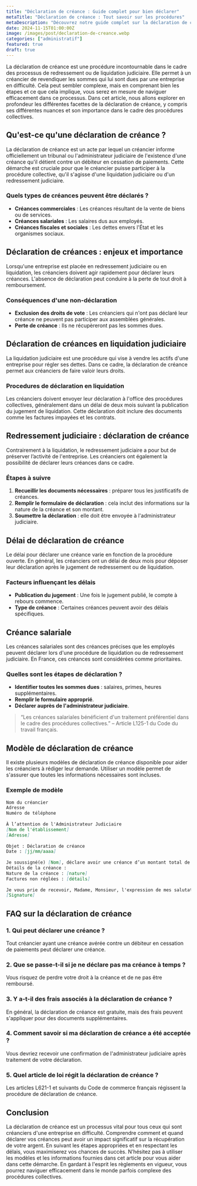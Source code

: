 ```yaml
---
title: "Déclaration de créance : Guide complet pour bien déclarer"
metaTitle: "Déclaration de créance : Tout savoir sur les procédures"
metaDescription: "Découvrez notre guide complet sur la déclaration de créance : procédures, délais, modèles et plus encore."
date: 2024-11-15T01:00:00Z
image: /images/post/declaration-de-creance.webp
categories: ["administratif"]
featured: true
draft: true
---
```


La déclaration de créance est une procédure incontournable dans le cadre des processus de redressement ou de liquidation judiciaire. Elle permet à un créancier de revendiquer les sommes qui lui sont dues par une entreprise en difficulté. Cela peut sembler complexe, mais en comprenant bien les étapes et ce que cela implique, vous serez en mesure de naviguer efficacement dans ce processus. Dans cet article, nous allons explorer en profondeur les différentes facettes de la déclaration de créance, y compris ses différentes nuances et son importance dans le cadre des procédures collectives.

## Qu'est-ce qu'une déclaration de créance ?

La déclaration de créance est un acte par lequel un créancier informe officiellement un tribunal ou l'administrateur judiciaire de l'existence d'une créance qu'il détient contre un débiteur en cessation de paiements. Cette démarche est cruciale pour que le créancier puisse participer à la procédure collective, qu'il s'agisse d'une liquidation judiciaire ou d'un redressement judiciaire.

### Quels types de créances peuvent être déclarés ?

- **Créances commerciales** : Les créances résultant de la vente de biens ou de services.
- **Créances salariales** : Les salaires dus aux employés.
- **Créances fiscales et sociales** : Les dettes envers l'État et les organismes sociaux.

## Déclaration de créances : enjeux et importance

Lorsqu'une entreprise est placée en redressement judiciaire ou en liquidation, les créanciers doivent agir rapidement pour déclarer leurs créances. L'absence de déclaration peut conduire à la perte de tout droit à remboursement.

### Conséquences d'une non-déclaration

- **Exclusion des droits de vote** : Les créanciers qui n'ont pas déclaré leur créance ne peuvent pas participer aux assemblées générales.
- **Perte de créance** : Ils ne récupèreront pas les sommes dues.

## Déclaration de créances en liquidation judiciaire

La liquidation judiciaire est une procédure qui vise à vendre les actifs d'une entreprise pour régler ses dettes. Dans ce cadre, la déclaration de créance permet aux créanciers de faire valoir leurs droits.

### Procedures de déclaration en liquidation

Les créanciers doivent envoyer leur déclaration à l'office des procédures collectives, généralement dans un délai de deux mois suivant la publication du jugement de liquidation. Cette déclaration doit inclure des documents comme les factures impayées et les contrats.

## Redressement judiciaire : déclaration de créance

Contrairement à la liquidation, le redressement judiciaire a pour but de préserver l’activité de l'entreprise. Les créanciers ont également la possibilité de déclarer leurs créances dans ce cadre.

### Étapes à suivre

1. **Recueillir les documents nécessaires** : préparer tous les justificatifs de créances.
2. **Remplir le formulaire de déclaration** : cela inclut des informations sur la nature de la créance et son montant.
3. **Soumettre la déclaration** : elle doit être envoyée à l'administrateur judiciaire.

## Délai de déclaration de créance

Le délai pour déclarer une créance varie en fonction de la procédure ouverte. En général, les créanciers ont un délai de deux mois pour déposer leur déclaration après le jugement de redressement ou de liquidation.

### Facteurs influençant les délais

- **Publication du jugement** : Une fois le jugement publié, le compte à rebours commence.
- **Type de créance** : Certaines créances peuvent avoir des délais spécifiques.

## Créance salariale

Les créances salariales sont des créances précises que les employés peuvent déclarer lors d'une procédure de liquidation ou de redressement judiciaire. En France, ces créances sont considérées comme prioritaires.

### Quelles sont les étapes de déclaration ?

- **Identifier toutes les sommes dues** : salaires, primes, heures supplémentaires.
- **Remplir le formulaire approprié**.
- **Déclarer auprès de l'administrateur judiciaire**.

> “Les créances salariales bénéficient d'un traitement préférentiel dans le cadre des procédures collectives.” – Article L125-1 du Code du travail français.

## Modèle de déclaration de créance

Il existe plusieurs modèles de déclaration de créance disponible pour aider les créanciers à rédiger leur demande. Utiliser un modèle permet de s'assurer que toutes les informations nécessaires sont incluses.

### Exemple de modèle

```markdown
Nom du créancier  
Adresse  
Numéro de téléphone  
  
À l’attention de l'Administrateur Judiciaire  
[Nom de l'établissement]  
[Adresse]  
  
Objet : Déclaration de créance  
Date : [jj/mm/aaaa]  
  
Je soussigné(e) [Nom], déclare avoir une créance d’un montant total de [montant] € envers [Nom du débiteur].  
Détails de la créance :  
Nature de la créance : [nature]  
Factures non réglées : [détails]  
  
Je vous prie de recevoir, Madame, Monsieur, l'expression de mes salutations distinguées.  
[Signature]
```

## FAQ sur la déclaration de créance

### 1. Qui peut déclarer une créance ?
Tout créancier ayant une créance avérée contre un débiteur en cessation de paiements peut déclarer une créance.

### 2. Que se passe-t-il si je ne déclare pas ma créance à temps ?
Vous risquez de perdre votre droit à la créance et de ne pas être remboursé.

### 3. Y a-t-il des frais associés à la déclaration de créance ?
En général, la déclaration de créance est gratuite, mais des frais peuvent s'appliquer pour des documents supplémentaires.

### 4. Comment savoir si ma déclaration de créance a été acceptée ?
Vous devriez recevoir une confirmation de l'administrateur judiciaire après traitement de votre déclaration.

### 5. Quel article de loi régit la déclaration de créance ?
Les articles L621-1 et suivants du Code de commerce français régissent la procédure de déclaration de créance.

## Conclusion

La déclaration de créance est un processus vital pour tous ceux qui sont créanciers d'une entreprise en difficulté. Comprendre comment et quand déclarer vos créances peut avoir un impact significatif sur la récupération de votre argent. En suivant les étapes appropriées et en respectant les délais, vous maximiserez vos chances de succès. N’hésitez pas à utiliser les modèles et les informations fournies dans cet article pour vous aider dans cette démarche. En gardant à l'esprit les règlements en vigueur, vous pourrez naviguer efficacement dans le monde parfois complexe des procédures collectives.